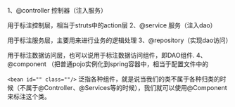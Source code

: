 1、@controller 控制器（注入服务）

用于标注控制层，相当于struts中的action层
2、@service 服务（注入dao）

用于标注服务层，主要用来进行业务的逻辑处理
3、@repository（实现dao访问）

用于标注数据访问层，也可以说用于标注数据访问组件，即DAO组件.
4、@component （把普通pojo实例化到spring容器中，相当于配置文件中的 

`<bean id="" class=""/>`
泛指各种组件，就是说当我们的类不属于各种归类的时候（不属于@Controller、@Services等的时候），我们就可以使用@Component来标注这个类。